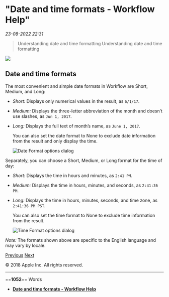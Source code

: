# "Date and time formats - Workflow Help"

*23-08-2022 22:31* 

> Understanding date and time formatting
Understanding date and time formatting

![](https://help.apple.com/workflow/en.lproj/GlobalArt/AppIconDefault_Workflow.png)

## Date and time formats

The most convenient and simple date formats in Workflow are Short, Medium, and Long:

-   *Short:* Displays only numerical values in the result, as `6/1/17`.
    
-   *Medium:* Displays the three-letter abbreviation of the month and doesn’t use slashes, as `Jun 1, 2017`.
    
-   *Long:* Displays the full text of month’s name, as `June 1, 2017`.
    
    You can also set the date format to None to exclude date information from the result and only display the time.
    
    ![Date Format options dialog](https://help.apple.com/workflow/en.lproj/Art/S0153_DateFormatDate.png)
    

Separately, you can choose a Short, Medium, or Long format for the time of day:

-   *Short:* Displays the time in hours and minutes, as `2:41 PM`.
    
-   *Medium:* Displays the time in hours, minutes, and seconds, as `2:41:36 PM`.
    
-   *Long:* Displays the time in hours, minutes, seconds, and time zone, as `2:41:36 PM PST`.
    
    You can also set the time format to None to exclude time information from the result.
    
    ![Time Format options dialog](https://help.apple.com/workflow/en.lproj/Art/S0154_DateFormatTime.png)
    

*Note:* The formats shown above are specific to the English language and may vary by locale.

[Previous](https://help.apple.com/workflow/#/apd71b0ac246) [Next](https://help.apple.com/workflow/#/apdc6348bca9)

© 2018 Apple Inc. All rights reserved.
***

==**1052**== Words

- **[Date and time formats - Workflow Help](https://help.apple.com/workflow/#/apdfbad418ca)**
